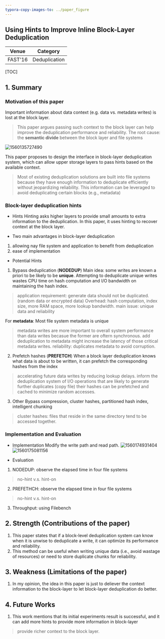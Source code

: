 ```yaml
---
typora-copy-images-to: ../paper_figure
---
```

Using Hints to Improve Inline Block-Layer Deduplication
------------------------------------------
|           Venue            |       Category       |
| :------------------------: | :------------------: |
| FAST'16 | Deduplication |
[TOC]

## 1. Summary
### Motivation of this paper
Important information about data context (e.g. data vs. metadata writes) is lost at the block layer.
> This paper argues passing such context to the block layer can help improve the deduplication performance and reliability.
> The root cause: the **semantic divide** between the block layer and file systems

![1560135727490](../paper_figure/1560135727490.png)

This paper proposes to design the interface in block-layer deduplication system, which can allow upper storage layers to pass hints based on the available context.
> Most of existing deduplication solutions are built into file systems because they have enough information to deduplicate efficiently without jeopardizing reliability. This information can be leveraged to avoid deduplicating certain blocks (e.g., metadata)

### Block-layer deduplication hints
- Hints
Hinting asks higher layers to provide small amounts to extra information to the deduplication. In this paper, it uses hinting to recover context at the block layer.

- Two main advantages in block-layer deduplication
1. allowing nay file system and application to benefit from deduplication
2. ease of implementation

- Potential Hints
1. Bypass deduplication (**NODEDUP**)
Main idea: some writes are known a priori to be likely to be **unique**. Attempting to deduplicate unique writes wastes CPU time on hash computation and I/O bandwidth on maintaining the hash index.
> application requirement: generate data should not be duplicated. (random data or encrypted data)
> Overhead: hash computation, index size, more RAM space, more lookup bandwidth.
> main issue: unique data and reliability


For **metadata**:
Most file system metadata is unique 
> metadata writes are more important to overall system performance than data writes becasue the former are oftern synchronous.
> add deduplication to metadata might increase the latency of those critical metadata writes.
> reliability: duplicates metadata to avoid corruption.

2. Prefetch hashes (**PREFETCH**)
When a block layer deduplication knows what data is about to be written, it can prefetch the corresponding hashes from the index
> accelerating future data writes by reducing lookup delays.
> inform the deduplication system of I/O operations that are likely to generate further duplicates (copy file)
> their hashes can be prefetched and cached to minimize random accesses.

3. Other
Bypass compression, cluster hashes, partitioned hash index, intelligent chunking
> cluster hashes: files that reside in the same directory tend to be accessed together.


### Implementation and Evaluation
- Implementation
Modify the write path and read path.
![1560174931404](../paper_figure/1560174931404.png)
![1560175081156](../paper_figure/1560175081156.png)

- Evaluation
1. NODEDUP: observe the elapsed time in four file systems 
> no-hint v.s. hint-on

2. PREFETHCH: observe the elapsed time in four file systems 
> no-hint v.s. hint-on

3. Throughput: using Filebench

## 2. Strength (Contributions of the paper)
1. This paper states that if a block-level deduplication system can know when it is unwise to deduplicate a write, it can optimize its performance and reliability.
2. This method can be useful when writing unique data (i.e., avoid wastage of resources) or need to store duplicate chunks for reliability.

## 3. Weakness (Limitations of the paper)
1. In my opinion, the idea in this paper is just to deliever the context information to the block-layer to let block-layer deduplication do better.

## 4. Future Works
1. This work mentions that its initial experiments result is successful, and it can add more hints to provide more information in block-layer
> provide richer context to the block layer.
